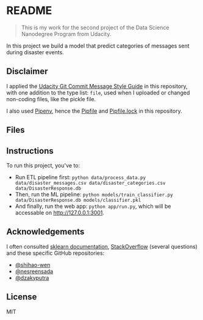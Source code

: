 # README

> This is my work for the second project of the Data Science Nanodegree Program from Udacity.

In this project we build a model that predict categories of messages sent during disaster events.

## Disclaimer

I applied the [Udacity Git Commit Message Style Guide](https://udacity.github.io/git-styleguide/) in this repository, with one addition to the type list: `file`, used when I uploaded or changed non-coding files, like the pickle file.

I also used [Pipenv](https://pipenv-fork.readthedocs.io/en/latest/), hence the [Pipfile](https://github.com/mguidoti/DSND-p1-blog/blob/master/Pipfile) and [Pipfile.lock](https://github.com/mguidoti/DSND-p1-blog/blob/master/Pipfile.lock) in this repository.

## Files

## Instructions

To run this project, you've to:

- Run ETL pipeline first: `python data/process_data.py data/disaster_messages.csv data/disaster_categories.csv data/DisasterResponse.db`
- Then, run the ML pipeline: `python models/train_classifier.py data/DisasterResponse.db models/classifier.pkl`
- And finally, run the web app: `python app/run.py`, which will be accessable on http://127.0.0.1:3001.


## Acknowledgements

I often consulted [sklearn documentation](https://scikit-learn.org/stable/index.html), [StackOverflow](https://stackoverflow.com/) (several questions) and these specific GitHub repositories:

- [@shihao-wen](https://github.com/shihao-wen/Udacity-DSND)
- [@nesreensada](https://github.com/nesreensada/Data-Scientist-Udacity-Nanodegree-Term2)
- [@dzakyputra](https://github.com/dzakyputra/udacity-data-scientist-nanodegree)

## License
MIT